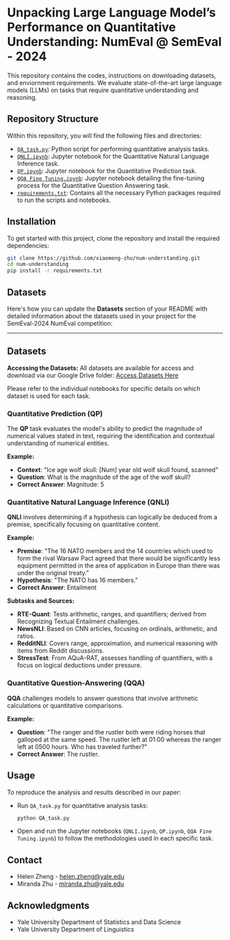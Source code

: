 # Unpacking Large Language Model’s Performance on Quantitative Understanding: NumEval @ SemEval - 2024

This repository contains the codes, instructions on downloading datasets, and enviornment requirements. We evaluate state-of-the-art large language models (LLMs) on tasks that require quantitative understanding and reasoning.

## Repository Structure

Within this repository, you will find the following files and directories:

- [`QA_task.py`](https://github.com/xiaomeng-zhu/num-understanding/blob/main/QA_task.py): Python script for performing quantitative analysis tasks.
- [`QNLI.ipynb`](https://github.com/xiaomeng-zhu/num-understanding/blob/main/QNLI.ipynb): Jupyter notebook for the Quantitative Natural Language Inference task.
- [`QP.ipynb`](https://github.com/xiaomeng-zhu/num-understanding/blob/main/QP.ipynb): Jupyter notebook for the Quantitative Prediction task.
- [`QQA Fine Tuning.ipynb`](https://github.com/xiaomeng-zhu/num-understanding/blob/main/QQA%20Fine%20Tuning.ipynb): Jupyter notebook detailing the fine-tuning process for the Quantitative Question Answering task.
- [`requirements.txt`](https://github.com/xiaomeng-zhu/num-understanding/blob/main/requirements.txt): Contains all the necessary Python packages required to run the scripts and notebooks.

## Installation

To get started with this project, clone the repository and install the required dependencies:

```bash
git clone https://github.com/xiaomeng-zhu/num-understanding.git
cd num-understanding
pip install -r requirements.txt
```
## Datasets

Here's how you can update the **Datasets** section of your README with detailed information about the datasets used in your project for the SemEval-2024 NumEval competition:

---

## Datasets

**Accessing the Datasets:**
All datasets are available for access and download via our Google Drive folder:
[Access Datasets Here](https://drive.google.com/drive/folders/10uQI2BZrtzaUejtdqNU9Sp1h0H9zhLUE)

Please refer to the individual notebooks for specific details on which dataset is used for each task.

### Quantitative Prediction (QP)
The **QP** task evaluates the model's ability to predict the magnitude of numerical values stated in text, requiring the identification and contextual understanding of numerical entities.

**Example:**
- **Context**: "Ice age wolf skull: [Num] year old wolf skull found, scanned"
- **Question**: What is the magnitude of the age of the wolf skull?
- **Correct Answer**: Magnitude: 5

### Quantitative Natural Language Inference (QNLI)
**QNLI** involves determining if a hypothesis can logically be deduced from a premise, specifically focusing on quantitative content.

**Example:**
- **Premise**: "The 16 NATO members and the 14 countries which used to form the rival Warsaw Pact agreed that there would be significantly less equipment permitted in the area of application in Europe than there was under the original treaty."
- **Hypothesis**: "The NATO has 16 members."
- **Correct Answer**: Entailment

**Subtasks and Sources:**
- **RTE-Quant**: Tests arithmetic, ranges, and quantifiers; derived from Recognizing Textual Entailment challenges.
- **NewsNLI**: Based on CNN articles, focusing on ordinals, arithmetic, and ratios.
- **RedditNLI**: Covers range, approximation, and numerical reasoning with items from Reddit discussions.
- **StressTest**: From AQuA-RAT, assesses handling of quantifiers, with a focus on logical deductions under pressure.

### Quantitative Question-Answering (QQA)
**QQA** challenges models to answer questions that involve arithmetic calculations or quantitative comparisons.

**Example:**
- **Question**: "The ranger and the rustler both were riding horses that galloped at the same speed. The rustler left at 01:00 whereas the ranger left at 0500 hours. Who has traveled further?"
- **Correct Answer**: The rustler.

## Usage

To reproduce the analysis and results described in our paper:

- Run `QA_task.py` for quantitative analysis tasks:
  ```bash
  python QA_task.py
  ```
- Open and run the Jupyter notebooks (`QNLI.ipynb`, `QP.ipynb`, `QQA Fine Tuning.ipynb`) to follow the methodologies used in each specific task.

## Contact

- Helen Zheng - helen.zheng@yale.edu
- Miranda Zhu - miranda.zhu@yale.edu

## Acknowledgments

- Yale University Department of Statistics and Data Science
- Yale University Department of Linguistics
